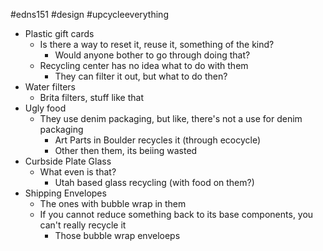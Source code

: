 #edns151 #design #upcycleeverything 
- Plastic gift cards 
	- Is there a way to reset it, reuse it, something of the kind?
		- Would anyone bother to go through doing that?
	- Recycling center has no idea what to do with them 
		- They can filter it out, but what to do then?
- Water filters
	- Brita filters, stuff like that
- Ugly food
	- They use denim packaging, but like, there's not a use for denim packaging
		- Art Parts in Boulder recycles it (through ecocycle) 
		- Other then them, its beiing wasted
- Curbside Plate Glass
	- What even is that?
		- Utah based glass recycling (with food on them?)
- Shipping Envelopes
	- The ones with bubble wrap in them
	- If you cannot reduce something back to its base components, you can't really recycle it
		- Those bubble wrap enveloeps 